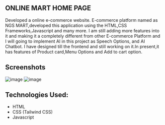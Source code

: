 ## ONLINE MART HOME PAGE
Developed a online e-commerce website.
E-commerce platform named as NGS MART,developed this application using the HTML,CSS Frameworks,Javascript and many more.
I am still adding more features into it and making it a completely different from other E-commerce Platform and
I will going to implement AI in this project as Speech Options, and AI Chatbot. I have designed till the frontend and 
still working on it.In present,it has features of Product card,Menu Options and Add to cart option.

## Screenshots
![image](https://user-images.githubusercontent.com/91754196/215314553-18f289e9-7987-485a-8a3a-5547ea0f1832.png)
![image](https://user-images.githubusercontent.com/91754196/215314568-9842e2d6-4c4e-4cf9-9589-983a7263b191.png)

## Technologies Used:
* HTML
* CSS (Tailwind CSS)
* Javascript

